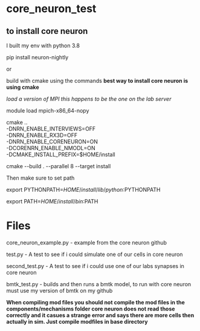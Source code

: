 # core_neuron_test
## to install core neuron

I built my env with python 3.8

pip install neuron-nightly

or 

build with cmake using the commands **best way to install core neuron is using cmake**

*load a version of MPI this happens to be the one on the lab server*

module load mpich-x86_64-nopy

cmake .. \
 -DNRN_ENABLE_INTERVIEWS=OFF \
 -DNRN_ENABLE_RX3D=OFF \
 -DNRN_ENABLE_CORENEURON=ON\
 -DCORENRN_ENABLE_NMODL=ON \
 -DCMAKE_INSTALL_PREFIX=$HOME/install
 
 cmake --build . --parallel 8 --target install
 
Then make sure to set path

export PYTHONPATH=$HOME/install/lib/python:$PYTHONPATH

export PATH=$HOME/install/bin:$PATH

# Files

core_neuron_example.py - example from the core neuron github

test.py - A test to see if i could simulate one of our cells in core neuron

second_test.py - A test to see if i could use one of our labs synapses in core neuron

bmtk_test.py - builds and then runs a bmtk model, to run with core neuron must use my version of bmtk on my github

**When compiling mod files you should not compile the mod files in the components/mechanisms folder core neuron does not read those correctly and it casues a strange error and says there are more cells then actually in sim. Just compile modfiles in base directory**
